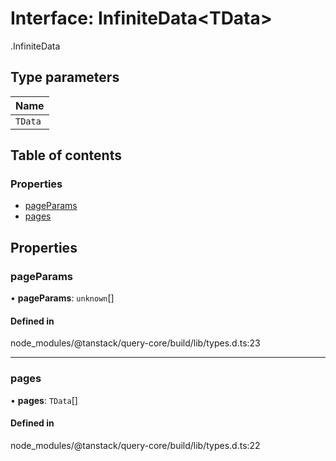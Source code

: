 # Interface: InfiniteData<TData\>

[<internal>](../wiki/%3Cinternal%3E).InfiniteData

## Type parameters

| Name |
| :------ |
| `TData` |

## Table of contents

### Properties

- [pageParams](../wiki/%3Cinternal%3E.InfiniteData#pageparams)
- [pages](../wiki/%3Cinternal%3E.InfiniteData#pages)

## Properties

### pageParams

• **pageParams**: `unknown`[]

#### Defined in

node_modules/@tanstack/query-core/build/lib/types.d.ts:23

___

### pages

• **pages**: `TData`[]

#### Defined in

node_modules/@tanstack/query-core/build/lib/types.d.ts:22
